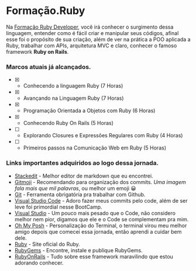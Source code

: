 # Formação.Ruby

Na [Formação Ruby Developer](https://web.dio.me/track/formacao-ruby-developer), você irá conhecer o surgimento dessa linguagem, entender como é fácil criar e manipular seus códigos, afinal esse foi o propósito de sua criação, além de ver na prática a POO aplicada a Ruby, trabalhar com APIs, arquitetura MVC e claro, conhecer o famoso framework **Ruby on Rails**.

### Marcos atuais já alcançados.

- [x] - Conhecendo a linguagem Ruby (7 Horas)
- [x] - Avançando na Linguagem Ruby (7 Horas)
- [x] - Programação Orientada a Objetos com Ruby (6 Horas)
- [x] - Conhecendo Ruby On Rails (5 Horas)
- [ ] - Explorando Closures e Expressões Regulares com Ruby (4 Horas)
- [ ] - Primeiros passos na Comunicação Web em Ruby (5 Horas)

### Links importantes adquiridos ao logo dessa jornada.
- [Stackedit](https://stackedit.io/app#) - Melhor editor de markdown que eu encontrei.
- [Gitmoji](https://gitmoji.dev/) - Recomendando para organização dos commits. *Uma imagem fala mais que mil palavras*, ou melhor um emoji :grinning:
- [Git](https://git-scm.com/downloads) - Ferramenta obrigatória pra trabalhar com Github.
- [Visual Studio Code](https://code.visualstudio.com/download) - Adoro fazer meus commits pelo code, além de ser leve foi primordial nesse BootCamp.
- [Visual Studio](https://visualstudio.microsoft.com/pt-br/) - Um pouco mais pesado que o Code, não considero melhor nem pior, digamos que ele e o Code se complementam pra mim.
- [Oh My Posh](https://ohmyposh.dev/) - Personalização do Terminal, o terminal virou meu melhor amigo depois que comecei essa jornada, então aprendi a cuidar bem dele.
- [Ruby](https://www.ruby-lang.org/pt/) - Site oficial do Ruby.
- [RubyGems](https://rubygems.org/) - Encontre, instale e publique RubyGems.
- [RubyOnRails](https://rubyonrails.org/) - Tudo sobre esse framework maravilindo que estou adorando conhecer.
